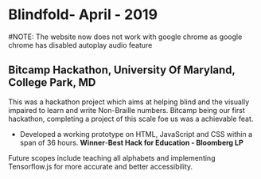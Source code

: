 # Blindfold- April - 2019
#NOTE: The website now does not work with google chrome as google chrome has disabled autoplay audio feature
## Bitcamp Hackathon, University Of Maryland, College Park, MD                       
This was a hackathon project which aims at helping blind and the visually impaired to learn and write Non-Braille numbers. Bitcamp being our first hackathon, completing a project of this scale foe us was a achievable feat.  
* Developed a working prototype on HTML, JavaScript and CSS within a span of 36 hours.
**Winner**-**Best Hack for Education - Bloomberg LP**

Future scopes include teaching all alphabets and implementing Tensorflow.js for more accurate and better accessibility. 
